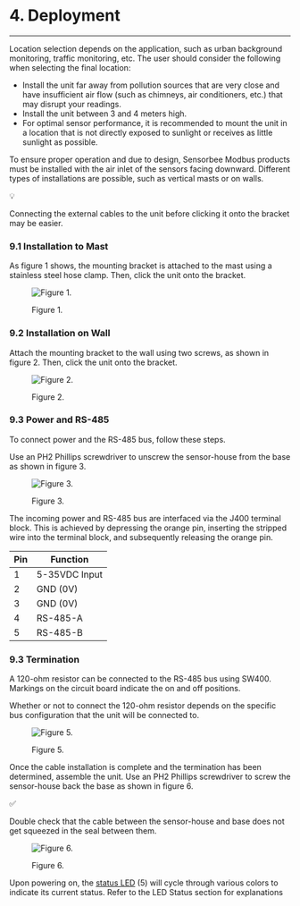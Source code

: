 # 4. Deployment

***

Location selection depends on the application, such as urban background monitoring, traffic monitoring, etc. The user should consider the following when selecting the final location:

* Install the unit far away from pollution sources that are very close and have insufficient air flow (such as chimneys, air conditioners, etc.) that may disrupt your readings.
* Install the unit between 3 and 4 meters high.
* For optimal sensor performance, it is recommended to mount the unit in a location that is not directly exposed to sunlight or receives as little sunlight as possible.

To ensure proper operation and due to design, Sensorbee Modbus products must be installed with the air inlet of the sensors facing downward. Different types of installations are possible, such as vertical masts or on walls.

💡

Connecting the external cables to the unit before clicking it onto the bracket may be easier.

### 9.1 Installation to Mast <a href="#id-89def9d53d744341b1d18ecd4832ca09" id="id-89def9d53d744341b1d18ecd4832ca09"></a>

As figure 1 shows, the mounting bracket is attached to the mast using a stainless steel hose clamp. Then, click the unit onto the bracket.

<figure><img src="https://image-forwarder.notaku.so/aHR0cHM6Ly93d3cubm90aW9uLnNvL2ltYWdlL2h0dHBzJTNBJTJGJTJGczMtdXMtd2VzdC0yLmFtYXpvbmF3cy5jb20lMkZzZWN1cmUubm90aW9uLXN0YXRpYy5jb20lMkY3NGU0MjBlNy1kNTFhLTQ2ZmItOThmOS1mYWFmOTc5MDUzYTYlMkZVbnRpdGxlZC5wbmc_dGFibGU9YmxvY2smc3BhY2VJZD04YTlhZWQwNi1mODQ0LTRkZTQtYjk2Yi1jMTUyNjkzMWM1NTcmaWQ9NTc4MGRhNjEtMTBmYi00ZmY2LTg3OTAtYzNmNjcwNGY1ZDJjJmNhY2hlPXYyJndpZHRoPTQ4MA==" alt="Figure 1."><figcaption><p>Figure 1.</p></figcaption></figure>

### 9.2 Installation on Wall <a href="#id-46bccc29e7e44cc3a9fe8dad41650086" id="id-46bccc29e7e44cc3a9fe8dad41650086"></a>

Attach the mounting bracket to the wall using two screws, as shown in figure 2. Then, click the unit onto the bracket.

<figure><img src="https://image-forwarder.notaku.so/aHR0cHM6Ly93d3cubm90aW9uLnNvL2ltYWdlL2h0dHBzJTNBJTJGJTJGczMtdXMtd2VzdC0yLmFtYXpvbmF3cy5jb20lMkZzZWN1cmUubm90aW9uLXN0YXRpYy5jb20lMkZmZmE2YmU1Ny0yOTM3LTQzMWItOTU2Ni03Yjg3ZGExNTE0MmMlMkZVbnRpdGxlZC5wbmc_dGFibGU9YmxvY2smc3BhY2VJZD04YTlhZWQwNi1mODQ0LTRkZTQtYjk2Yi1jMTUyNjkzMWM1NTcmaWQ9YmU5MmEzZTctZGZlNy00NDI1LWJlMzQtNzZlM2Q1MGFkM2Y1JmNhY2hlPXYyJndpZHRoPTM4NA==" alt="Figure 2."><figcaption><p>Figure 2.</p></figcaption></figure>

### 9.3 Power and RS-485 <a href="#f4f7602ec09e494182e54e708c5eeec9" id="f4f7602ec09e494182e54e708c5eeec9"></a>

To connect power and the RS-485 bus, follow these steps.

Use an PH2 Phillips screwdriver to unscrew the sensor-house from the base as shown in figure 3.

<figure><img src="https://image-forwarder.notaku.so/aHR0cHM6Ly93d3cubm90aW9uLnNvL2ltYWdlL2h0dHBzJTNBJTJGJTJGczMtdXMtd2VzdC0yLmFtYXpvbmF3cy5jb20lMkZzZWN1cmUubm90aW9uLXN0YXRpYy5jb20lMkYxYmEwNmIwOS1kOGY1LTRlZjItOTlhYi1lNDBjNmU1ZGQzZmUlMkZVbnRpdGxlZC5wbmc_dGFibGU9YmxvY2smc3BhY2VJZD04YTlhZWQwNi1mODQ0LTRkZTQtYjk2Yi1jMTUyNjkzMWM1NTcmaWQ9ZDUwYjE5N2EtMTZmOC00MDQzLWI1ZjAtY2ZhMjBkOGI2Y2VlJmNhY2hlPXYyJndpZHRoPTU3Ng==" alt="Figure 3."><figcaption><p>Figure 3.</p></figcaption></figure>

The incoming power and RS-485 bus are interfaced via the J400 terminal block. This is achieved by depressing the orange pin, inserting the stripped wire into the terminal block, and subsequently releasing the orange pin.

| Pin | Function      |
| --- | ------------- |
| 1   | 5-35VDC Input |
| 2   | GND (0V)      |
| 3   | GND (0V)      |
| 4   | RS-485-A      |
| 5   | RS-485-B      |

### 9.3 Termination <a href="#id-03dfd2bff96642048809530db08bca1c" id="id-03dfd2bff96642048809530db08bca1c"></a>

A 120-ohm resistor can be connected to the RS-485 bus using SW400. Markings on the circuit board indicate the on and off positions.

Whether or not to connect the 120-ohm resistor depends on the specific bus configuration that the unit will be connected to.

<figure><img src="https://image-forwarder.notaku.so/aHR0cHM6Ly93d3cubm90aW9uLnNvL2ltYWdlL2h0dHBzJTNBJTJGJTJGcHJvZC1maWxlcy1zZWN1cmUuczMudXMtd2VzdC0yLmFtYXpvbmF3cy5jb20lMkY4YTlhZWQwNi1mODQ0LTRkZTQtYjk2Yi1jMTUyNjkzMWM1NTclMkZiMzA3ODZlMy05MDJmLTQ4M2MtYTQyYS1iNjcwODI5ZWVhMTQlMkZVbnRpdGxlZC5wbmc_dGFibGU9YmxvY2smc3BhY2VJZD04YTlhZWQwNi1mODQ0LTRkZTQtYjk2Yi1jMTUyNjkzMWM1NTcmaWQ9MDJjMjVkNDMtZDI0Mi00ODZhLWJhYzEtZjBhYjRkYjQ5MTRhJmNhY2hlPXYyJndpZHRoPTY3Mg==" alt="Figure 5."><figcaption><p>Figure 5.</p></figcaption></figure>

Once the cable installation is complete and the termination has been determined, assemble the unit. Use an PH2 Phillips screwdriver to screw the sensor-house back the base as shown in figure 6.

✅

Double check that the cable between the sensor-house and base does not get squeezed in the seal between them.

<figure><img src="https://image-forwarder.notaku.so/aHR0cHM6Ly93d3cubm90aW9uLnNvL2ltYWdlL2h0dHBzJTNBJTJGJTJGczMtdXMtd2VzdC0yLmFtYXpvbmF3cy5jb20lMkZzZWN1cmUubm90aW9uLXN0YXRpYy5jb20lMkYxYmEwNmIwOS1kOGY1LTRlZjItOTlhYi1lNDBjNmU1ZGQzZmUlMkZVbnRpdGxlZC5wbmc_dGFibGU9YmxvY2smc3BhY2VJZD04YTlhZWQwNi1mODQ0LTRkZTQtYjk2Yi1jMTUyNjkzMWM1NTcmaWQ9YzExNTc5NzQtYjg3OC00MWVmLThjYTctMjk5Nzg0NjI2NDdiJmNhY2hlPXYyJndpZHRoPTU3Ng==" alt="Figure 6."><figcaption><p>Figure 6.</p></figcaption></figure>

Upon powering on, the [status LED](broken-reference) (5) will cycle through various colors to indicate its current status. Refer to the LED Status section for explanations
